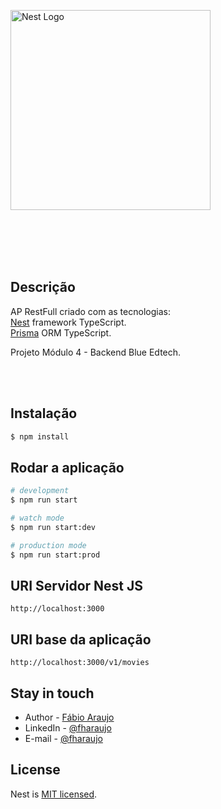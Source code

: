 <p align="chttps://blueedtech.com.br/" target="blank"><img src="https://blueedtech.com.br/wp-content/themes/blue/dist/images/logo-blue-croped.gif" width="320" alt="Nest Logo" /></a>
</p>
<br><br>
<br><br>


## Descrição
AP RestFull criado com as tecnologias:<br>
[Nest](https://github.com/nestjs/nest) framework TypeScript.<br>
[Prisma](https://www.prisma.io/) ORM TypeScript.

Projeto Módulo 4 - Backend Blue Edtech.

<br><br>


## Instalação

```bash
$ npm install
```

## Rodar a aplicação

```bash
# development
$ npm run start

# watch mode
$ npm run start:dev

# production mode
$ npm run start:prod
```

## URI Servidor Nest JS
```
http://localhost:3000
```

## URI base da aplicação
```
http://localhost:3000/v1/movies
```

## Stay in touch

- Author - [Fábio Araujo](https://github.com/fharaujo)
- LinkedIn - [@fharaujo](https://www.linkedin.com/in/fharaujo/)
- E-mail - [@fharaujo](mailto:araujofabio2012@gmail.com)

## License

Nest is [MIT licensed](LICENSE).
